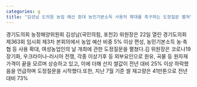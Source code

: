 ```yaml
---
categories: g
title: "김성남 도의원 농업 예산 증대 농민기본소득 사용처 확대를 촉구하는 도정질문 펼쳐"
---
```

경기도의회 농정해양위원회 김성남(국민의힘, 포천2) 위원장은 22일 열린 경기도의회 제363회 임시회 제3차 본회의에서 농업 예산 비중 5% 이상 편성, 농민기본소득 농·축협 등 사용 확대, 여성농업인의 날 개최에 관한 도정질문을 펼쳤다.김 위원장은 코로나19 장기화, 우크라이나-러시아 전쟁, 각종 이상기후 등 외부요인으로 원유, 곡물 등 원자재 가격이 끝을 모르며 상승하고 있고, 이에 더해 산지 쌀값이 전년 대비 25% 이상 하락했음을 언급하며 도정질문을 시작했다.또한, 지난 7월 기준 쌀 재고량은 41만톤으로 전년 대비 73%